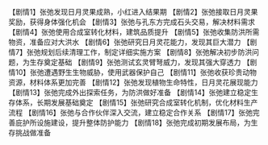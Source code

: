 【剧情1】张弛发现日月灵果成熟，小红进入结果期
【剧情2】张弛接取日月灵果奖励，获得身体强化机会
【剧情3】张弛与孔东方完成石头交易，解决材料需求
【剧情4】张弛使用合成室转化材料，建筑品质提升
【剧情5】张弛收集防洪所需物资，准备应对大洪水
【剧情6】张弛研究日月灵花能力，发现其巨大潜力
【剧情7】张弛规划后续清理工作，制定详细实施方案
【剧情8】张弛解决初步防洪问题，为生存奠定基础
【剧情9】张弛测试玄灵臂弩威力，发现其强大穿透力
【剧情10】张弛遭遇野生生物威胁，使用武器保护自己
【剧情11】张弛收获珍贵动物资源，材料体系更加完善
【剧情12】张弛发现植物生命特性，日月灵花展现能力
【剧情13】张弛完成外出探索任务，为防洪做好准备
【剧情14】张弛建立稳定生存体系，长期发展基础奠定
【剧情15】张弛研究合成室转化机制，优化材料生产流程
【剧情16】张弛与合作伙伴深入交流，建立稳定合作关系
【剧情17】张弛完善庇护所设施建设，提升整体防护能力
【剧情18】张弛完成初期发展布局，为生存挑战做准备
